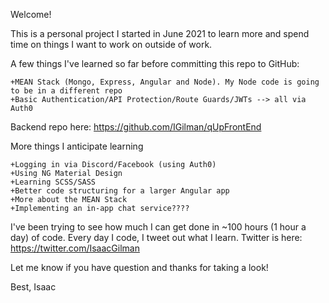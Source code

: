 Welcome!

This is a personal project I started in June 2021 to learn more and spend time on things I want to work on outside of work.

A few things I've learned so far before committing this repo to GitHub:

    +MEAN Stack (Mongo, Express, Angular and Node). My Node code is going to be in a different repo
    +Basic Authentication/API Protection/Route Guards/JWTs --> all via Auth0

Backend repo here: https://github.com/IGilman/qUpFrontEnd

More things I anticipate learning

    +Logging in via Discord/Facebook (using Auth0) 
    +Using NG Material Design
    +Learning SCSS/SASS
    +Better code structuring for a larger Angular app
    +More about the MEAN Stack
    +Implementing an in-app chat service????

I've been trying to see how much I can get done in ~100 hours (1 hour a day) of code. Every day I code, I tweet out what I learn. Twitter is here: https://twitter.com/IsaacGilman

Let me know if you have question and thanks for taking a look!

Best, Isaac